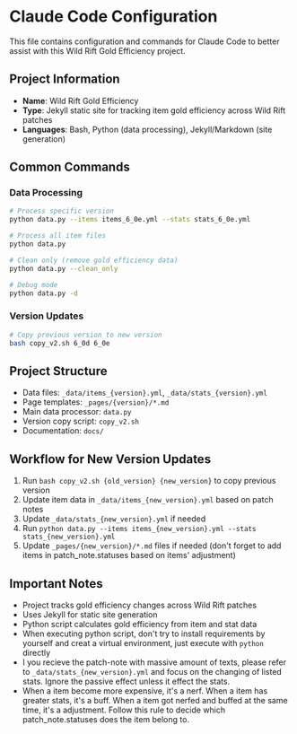 # Claude Code Configuration

This file contains configuration and commands for Claude Code to better assist with this Wild Rift Gold Efficiency project.

## Project Information
- **Name**: Wild Rift Gold Efficiency
- **Type**: Jekyll static site for tracking item gold efficiency across Wild Rift patches
- **Languages**: Bash, Python (data processing), Jekyll/Markdown (site generation)

## Common Commands

### Data Processing
```bash
# Process specific version
python data.py --items items_6_0e.yml --stats stats_6_0e.yml

# Process all item files
python data.py

# Clean only (remove gold efficiency data)
python data.py --clean_only

# Debug mode
python data.py -d
```

### Version Updates
```bash
# Copy previous version to new version
bash copy_v2.sh 6_0d 6_0e
```

## Project Structure
- Data files: `_data/items_{version}.yml`, `_data/stats_{version}.yml`
- Page templates: `_pages/{version}/*.md`
- Main data processor: `data.py`
- Version copy script: `copy_v2.sh`
- Documentation: `docs/`

## Workflow for New Version Updates
1. Run `bash copy_v2.sh {old_version} {new_version}` to copy previous version
2. Update item data in `_data/items_{new_version}.yml` based on patch notes
3. Update `_data/stats_{new_version}.yml` if needed
4. Run `python data.py --items items_{new_version}.yml --stats stats_{new_version}.yml`
5. Update `_pages/{new_version}/*.md` files if needed (don't forget to add items in patch_note.statuses based on items' adjustment)

## Important Notes
- Project tracks gold efficiency changes across Wild Rift patches
- Uses Jekyll for static site generation
- Python script calculates gold efficiency from item and stat data
- When executing python script, don't try to install requirements by yourself and creat a virtual environment, just execute with `python` directly
- I you recieve the patch-note with massive amount of texts, please refer to `_data/stats_{new_version}.yml` and focus on the changing of listed stats. Ignore the passive effect unless it effect the stats.
- When a item become more expensive, it's a nerf. When a item has greater stats, it's a buff. When a item got nerfed and buffed at the same time, it's a adjustment. Follow this rule to decide which patch_note.statuses does the item belong to.

